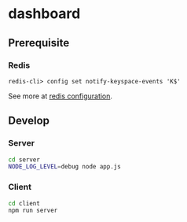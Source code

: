# dashboard

## Prerequisite

### Redis

```
redis-cli> config set notify-keyspace-events 'K$'
```
See more at [redis configuration](http://redis.io/topics/notifications#configuration).

## Develop

### Server
```bash
cd server
NODE_LOG_LEVEL=debug node app.js
```

### Client
```bash
cd client
npm run server
```
